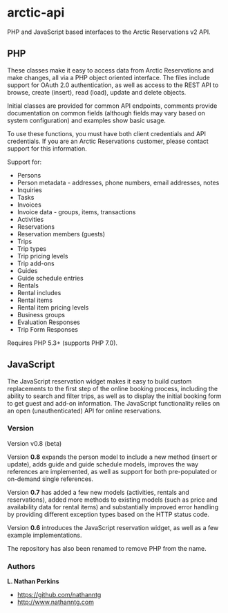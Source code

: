 arctic-api
==========

PHP and JavaScript based interfaces to the Arctic Reservations v2 API.

PHP
---

These classes make it easy to access data from Arctic Reservations and make changes, all via a
PHP object oriented interface. The files include support for OAuth 2.0 authentication, as well
as access to the REST API to browse, create (insert), read (load), update and delete objects.

Initial classes are provided for common API endpoints, comments provide documentation on common
fields (although fields may vary based on system configuration) and examples show basic usage.

To use these functions, you must have both client credentials and API credentials. If you are
an Arctic Reservations customer, please contact support for this information.

Support for:

* Persons
* Person metadata - addresses, phone numbers, email addresses, notes
* Inquiries
* Tasks
* Invoices
* Invoice data - groups, items, transactions
* Activities
* Reservations
* Reservation members (guests)
* Trips
* Trip types
* Trip pricing levels
* Trip add-ons
* Guides
* Guide schedule entries
* Rentals
* Rental includes
* Rental items
* Rental item pricing levels
* Business groups
* Evaluation Responses
* Trip Form Responses

Requires PHP 5.3+ (supports PHP 7.0).

JavaScript
----------

The JavaScript reservation widget makes it easy to build custom replacements to the first step
of the online booking process, including the ability to search and filter trips, as well as to
display the initial booking form to get guest and add-on information. The JavaScript
functionality relies on an open (unauthenticated) API for online reservations.

### Version

Version v0.8 (beta)

Version **0.8** expands the person model to include a new method (insert or update),
adds guide and guide schedule models, improves the way references are implemented, 
as well as support for both pre-populated or on-demand single references.

Version **0.7** has added a few new models (activities, rentals and reservations), added more
methods to existing models (such as price and availability data for rental items) and
substantially improved error handling by providing different exception types based on
the HTTP status code.

Version **0.6** introduces the JavaScript reservation
widget, as well as a few example implementations.

The repository has also been renamed to remove PHP from the name.

### Authors

**L. Nathan Perkins**

- <https://github.com/nathanntg>
- <http://www.nathanntg.com>